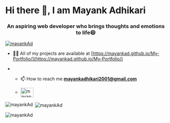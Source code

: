 <h1>Hi there 👋, I am Mayank Adhikari</h1>
<h3 align="center">An aspiring web developer who brings thoughts and emotions to life😄</h3>
<p align="left"> <a href="https://github.com/ryo-ma/github-profile-trophy"><img src="https://github-profile-trophy.vercel.app/?username=mayankAd" alt="mayankAd" /></a> </p>

- 👨‍💻 All of my projects are available at [https://mayankad.github.io/My-Portfolio/](https://mayankad.github.io/My-Portfolio/)

- - 📫 How to reach me **mayankadhikari2001@gmail.com**
 
  - <a href="https://linkedin.com/in/mayankadhikari" target="blank"><img align="center" src="https://raw.githubusercontent.com/rahuldkjain/github-profile-readme-generator/master/src/images/icons/Social/linked-in-alt.svg" alt="mayankadhikari" height="30" width="40" /></a>
<!--
**mayankAd/mayankAd** is a ✨ _special_ ✨ repository because its `README.md` (this file) appears on your GitHub profile.

Here are some ideas to get you started:

- 🔭 I’m currently working on ...
- 🌱 I’m currently learning ...
- 👯 I’m looking to collaborate on ...
- 🤔 I’m looking for help with ...
- 💬 Ask me about ...
- 📫 How to reach me: ...
- 😄 Pronouns: ...
- ⚡ Fun fact: ...
-->


<p><img align="left" src="https://github-readme-stats.vercel.app/api/top-langs?username=mayankAd&show_icons=true&locale=en&layout=compact" alt="mayankAd" /></p>

<p>&nbsp;<img align="center" src="https://github-readme-stats.vercel.app/api?username=mayankAd&show_icons=true&locale=en" alt="mayankAd" /></p>
<p><img align="center" src="https://github-readme-streak-stats.herokuapp.com/?user=mayankAd&" alt="mayankAd" /></p>
